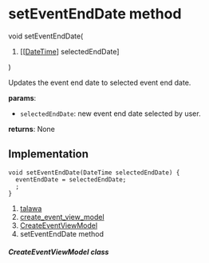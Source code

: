 
<div>

# setEventEndDate method

</div>


void setEventEndDate(

1.  [[[DateTime](https://api.flutter.dev/flutter/dart-core/DateTime-class.html)]
    selectedEndDate]

)



Updates the event end date to selected event end date.

**params**:

-   `selectedEndDate`: new event end date selected by user.

**returns**: None



## Implementation

``` language-dart
void setEventEndDate(DateTime selectedEndDate) {
  eventEndDate = selectedEndDate;
  ;
}
```







1.  [talawa](../../index.html)
2.  [create_event_view_model](../../view_model_after_auth_view_models_event_view_models_create_event_view_model/)
3.  [CreateEventViewModel](../../view_model_after_auth_view_models_event_view_models_create_event_view_model/CreateEventViewModel-class.html)
4.  setEventEndDate method

##### CreateEventViewModel class







